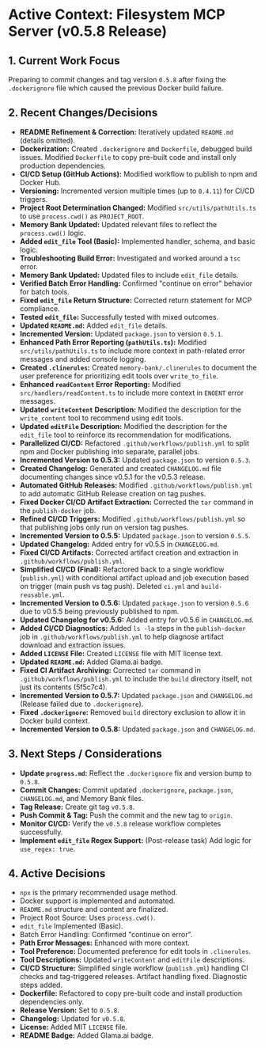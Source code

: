 <!-- Version: 2.9 | Last Updated: 2025-04-05 | Updated By: Cline -->
# Active Context: Filesystem MCP Server (v0.5.8 Release)

## 1. Current Work Focus

Preparing to commit changes and tag version `0.5.8` after fixing the `.dockerignore` file which caused the previous Docker build failure.

## 2. Recent Changes/Decisions

- **README Refinement & Correction:** Iteratively updated `README.md` (details omitted).
- **Dockerization:** Created `.dockerignore` and `Dockerfile`, debugged build issues. Modified `Dockerfile` to copy pre-built code and install only production dependencies.
- **CI/CD Setup (GitHub Actions):** Modified workflow to publish to npm and Docker Hub.
- **Versioning:** Incremented version multiple times (up to `0.4.11`) for CI/CD triggers.
- **Project Root Determination Changed:** Modified `src/utils/pathUtils.ts` to use `process.cwd()` as `PROJECT_ROOT`.
- **Memory Bank Updated:** Updated relevant files to reflect the `process.cwd()` logic.
- **Added `edit_file` Tool (Basic):** Implemented handler, schema, and basic logic.
- **Troubleshooting Build Error:** Investigated and worked around a `tsc` error.
- **Memory Bank Updated:** Updated files to include `edit_file` details.
- **Verified Batch Error Handling:** Confirmed "continue on error" behavior for batch tools.
- **Fixed `edit_file` Return Structure:** Corrected return statement for MCP compliance.
- **Tested `edit_file`:** Successfully tested with mixed outcomes.
- **Updated `README.md`:** Added `edit_file` details.
- **Incremented Version:** Updated `package.json` to version `0.5.1`.
- **Enhanced Path Error Reporting (`pathUtils.ts`):** Modified `src/utils/pathUtils.ts` to include more context in path-related error messages and added console logging.
- **Created `.clinerules`:** Created `memory-bank/.clinerules` to document the user preference for prioritizing edit tools over `write_to_file`.
- **Enhanced `readContent` Error Reporting:** Modified `src/handlers/readContent.ts` to include more context in `ENOENT` error messages.
- **Updated `writeContent` Description:** Modified the description for the `write_content` tool to recommend using edit tools.
- **Updated `editFile` Description:** Modified the description for the `edit_file` tool to reinforce its recommendation for modifications.
- **Parallelized CI/CD:** Refactored `.github/workflows/publish.yml` to split npm and Docker publishing into separate, parallel jobs.
- **Incremented Version to 0.5.3:** Updated `package.json` to version `0.5.3`.
- **Created Changelog:** Generated and created `CHANGELOG.md` file documenting changes since v0.5.1 for the v0.5.3 release.
- **Automated GitHub Releases:** Modified `.github/workflows/publish.yml` to add automatic GitHub Release creation on tag pushes.
- **Fixed Docker CI/CD Artifact Extraction:** Corrected the `tar` command in the `publish-docker` job.
- **Refined CI/CD Triggers:** Modified `.github/workflows/publish.yml` so that publishing jobs only run on version tag pushes.
- **Incremented Version to 0.5.5:** Updated `package.json` to version `0.5.5`.
- **Updated Changelog:** Added entry for v0.5.5 in `CHANGELOG.md`.
- **Fixed CI/CD Artifacts:** Corrected artifact creation and extraction in `.github/workflows/publish.yml`.
- **Simplified CI/CD (Final):** Refactored back to a single workflow (`publish.yml`) with conditional artifact upload and job execution based on trigger (main push vs tag push). Deleted `ci.yml` and `build-reusable.yml`.
- **Incremented Version to 0.5.6:** Updated `package.json` to version `0.5.6` due to v0.5.5 being previously published to npm.
- **Updated Changelog for v0.5.6:** Added entry for v0.5.6 in `CHANGELOG.md`.
- **Added CI/CD Diagnostics:** Added `ls -la` steps in the `publish-docker` job in `.github/workflows/publish.yml` to help diagnose artifact download and extraction issues.
- **Added `LICENSE` File:** Created `LICENSE` file with MIT license text.
- **Updated `README.md`:** Added Glama.ai badge.
- **Fixed CI Artifact Archiving:** Corrected `tar` command in `.github/workflows/publish.yml` to include the `build` directory itself, not just its contents (5f5c7c4).
- **Incremented Version to 0.5.7:** Updated `package.json` and `CHANGELOG.md` (Release failed due to `.dockerignore`).
- **Fixed `.dockerignore`:** Removed `build` directory exclusion to allow it in Docker build context.
- **Incremented Version to 0.5.8:** Updated `package.json` and `CHANGELOG.md`.

## 3. Next Steps / Considerations

- **Update `progress.md`:** Reflect the `.dockerignore` fix and version bump to `0.5.8`.
- **Commit Changes:** Commit updated `.dockerignore`, `package.json`, `CHANGELOG.md`, and Memory Bank files.
- **Tag Release:** Create git tag `v0.5.8`.
- **Push Commit & Tag:** Push the commit and the new tag to `origin`.
- **Monitor CI/CD:** Verify the `v0.5.8` release workflow completes successfully.
- **Implement `edit_file` Regex Support:** (Post-release task) Add logic for `use_regex: true`.

## 4. Active Decisions

- `npx` is the primary recommended usage method.
- Docker support is implemented and automated.
- `README.md` structure and content are finalized.
- Project Root Source: Uses `process.cwd()`.
- `edit_file` Implemented (Basic).
- Batch Error Handling: Confirmed "continue on error".
- **Path Error Messages:** Enhanced with more context.
- **Tool Preference:** Documented preference for edit tools in `.clinerules`.
- **Tool Descriptions:** Updated `writeContent` and `editFile` descriptions.
- **CI/CD Structure:** Simplified single workflow (`publish.yml`) handling CI checks and tag-triggered releases. Artifact handling fixed. Diagnostic steps added.
- **Dockerfile:** Refactored to copy pre-built code and install production dependencies only.
- **Release Version:** Set to `0.5.8`.
- **Changelog:** Updated for `v0.5.8`.
- **License:** Added MIT `LICENSE` file.
- **README Badge:** Added Glama.ai badge.
